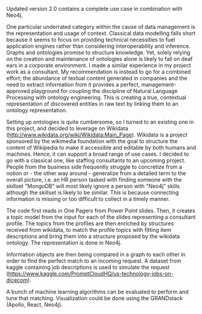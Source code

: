 Updated version 2.0 contains a complete use case in combination with Neo4j.

One particular underrated category within the cause of data management is the representation and usage of context. Classical data modelling falls short because it seems to focus on providing technical necessities to fuel application engines rather than considering interoperability and inference. Graphs and ontologies promise to structure knowledge. Yet, solely relying on the creation and maintenance of ontologies alone is likely to fall on deaf ears in a corporate environment. I made a similar experience in my project work as a consultant. My recommendation is instead to go for a combined effort; the abundance of textual content generated in companies and the need to extract information from it provides a perfect, management-approved playground for coupling the discipline of Natural Language Processing with ontology engineering. This is creating a true, contextual representation of discovered entities in raw text by linking them to an ontology representation. 

Setting up ontologies is quite cumbersome, so I turned to an existing one in this project, and decided to leverage on Wikidata (http://www.wikidata.org/wiki/Wikidata:Main_Page). Wikidata is a project sponsored by the wikimedia foundation with the goal to structure the content of Wikipedia to make it accessible and editable by both humans and machines. Hence, it can support a broad range of use cases. I decided to go with a classical one, like staffing consultants to an upcoming project. People from the business side frequently struggle to concretize from a notion or - the other way around - generalize from a detailed term to the overall picture, i.e. an HR person tasked with finding someone with the skillset "MongoDB" will most likely ignore a person with "Neo4j" skills although the skillset is likely to be similar. This is because connecting information is missing or too difficult to collect in a timely manner. 

The code first reads in One Pagers from Power Point slides. Then, it creates a topic model from the input for each of the slides representing a consultant profile. The topics from the profiles are then enriched by structures received from wikidata, to match the profile topics with fitting item descriptions and bring them into a structure proposed by the wikidata ontology. The representation is done in Neo4j.

Information objects are then being compared in a graph to each other in order to find the perfect match to an incoming request. A dataset from kaggle containing job descriptions is used to simulate the request (https://www.kaggle.com/PromptCloudHQ/us-technology-jobs-on-dicecom).

A bunch of machine learning algorithms can be evaluated to perform and tune that matching. Visualization could be done using the GRANDstack (Apollo, React, Neo4j).  
